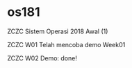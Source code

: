 # os181
ZCZC Sistem Operasi 2018 Awal (1)

ZCZC W01 Telah mencoba demo Week01

ZCZC W02 Demo: done!
